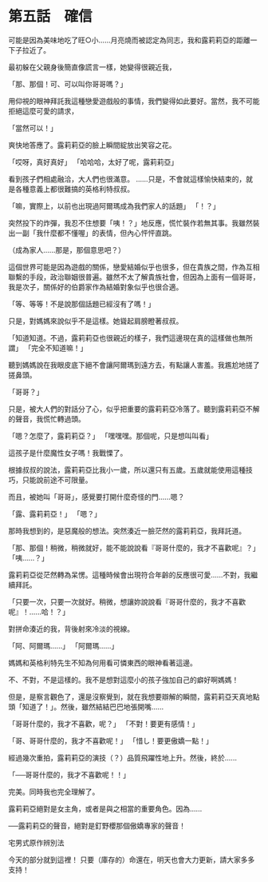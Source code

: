 # 第五話　確信

可能是因為美味地吃了旺○小......月亮燒而被認定為同志，我和露莉莉亞的距離一下子拉近了。

最初躲在父親身後簡直像謊言一樣，她變得很親近我，

「那、那個！可、可以叫你哥哥嗎？」

用仰視的眼神拜託我這種戀愛遊戲般的事情，我們變得如此要好。當然，我不可能拒絕這麼可愛的請求，

「當然可以！」

爽快地答應了。露莉莉亞的臉上瞬間綻放出笑容之花。

「哎呀，真好真好」
「哈哈哈，太好了呢，露莉莉亞」

看到孩子們相處融洽，大人們也很滿意。
......只是，不會就這樣愉快結束的，就是各種意義上都很難搞的英格利特叔叔。

「嘛，實際上，以前也出現過阿爾瑪成為我們家人的話題」
「！？」

突然投下的炸彈，我忍不住想要「咦！？」地反應，慌忙裝作若無其事。我雖然裝出一副「我什麼都不懂喔」的表情，但內心怦怦直跳。

（成為家人......那是，那個意思吧？）

這個世界可能是因為遊戲的關係，戀愛結婚似乎也很多，但在貴族之間，作為互相聯繫的手段，政治聯姻很普遍。雖然不太了解貴族社會，但因為上面有一個哥哥，我是次子，關係好的伯爵家作為結婚對象似乎也很合適。

「等、等等！不是說那個話題已經沒有了嗎！」

只是，對媽媽來說似乎不是這樣。她聳起肩膀瞪著叔叔。

「知道知道。不過，露莉莉亞也很親近的樣子，我們這邊現在真的這樣做也無所謂」
「完全不知道嘛！」

聽到媽媽說在我眼皮底下絕不會讓阿爾瑪到遠方去，有點讓人害羞。我尷尬地搓了搓鼻頭。

「哥哥？」

只是，被大人們的對話分了心，似乎把重要的露莉莉亞冷落了。聽到露莉莉亞不解的聲音，我慌忙轉過頭。

「嗯？怎麼了，露莉莉亞？」
「嘿嘿嘿。那個呢，只是想叫叫看」

這孩子是什麼魔性女子嗎！我戰慄了。

根據叔叔的說法，露莉莉亞比我小一歲，所以還只有五歲。五歲就能使用這種技巧，只能說前途不可限量。

而且，被她叫「哥哥」，感覺要打開什麼奇怪的門......嗯？

「露、露莉莉亞！」
「嗯？」

那時我想到的，是惡魔般的想法。突然湊近一臉茫然的露莉莉亞，我拜託道。

「那、那個！稍微，稍微就好，能不能說說看『哥哥什麼的，我才不喜歡呢』？」
「咦......？」

露莉莉亞從茫然轉為呆愣。這種時候會出現符合年齡的反應很可愛......不對，我繼續拜託。

「只要一次，只要一次就好。稍微，想讓妳說說看『哥哥什麼的，我才不喜歡呢』！......哈！？」

對拼命湊近的我，背後射來冷淡的視線。

「阿、阿爾瑪......」
「阿爾瑪......」

媽媽和英格利特先生不知為何用看可憐東西的眼神看著這邊。

不、不對，不是這樣的。我不是想對這麼小的孩子強加自己的癖好啊媽媽！

但是，是察言觀色了，還是沒察覺到，就在我想要辯解的瞬間，露莉莉亞天真地點頭「知道了！」。然後，雖然結結巴巴地張開嘴......

「哥哥什麼的，我才不喜歡，呢？」
「不對！要更有感情！」

「哥、哥哥什麼的，我才不喜歡呢！」
「惜し！要更傲嬌一點！」

經過幾次重拍，露莉莉亞的演技（？）品質飛躍性地上升。然後，終於......

「──哥哥什麼的，我才不喜歡呢！！」

完美。同時我也完全理解了。

露莉莉亞絕對是女主角，或者是與之相當的重要角色。因為......

──露莉莉亞的聲音，絕對是釘野櫻那個傲嬌專家的聲音！

宅男式原作辨別法

今天的部分就到這裡！
只要（庫存的）命還在，明天也會大力更新，請大家多多支持！